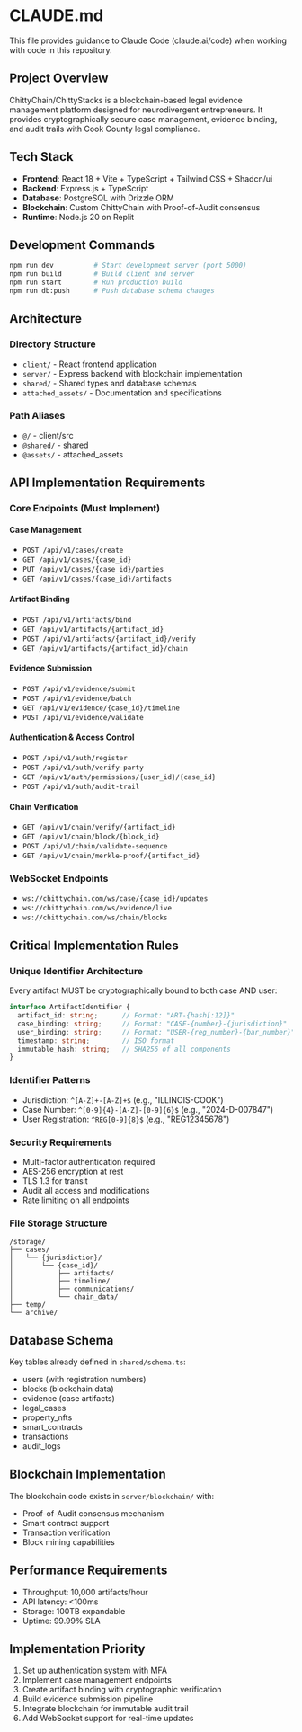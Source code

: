 # CLAUDE.md

This file provides guidance to Claude Code (claude.ai/code) when working with code in this repository.

## Project Overview

ChittyChain/ChittyStacks is a blockchain-based legal evidence management platform designed for neurodivergent entrepreneurs. It provides cryptographically secure case management, evidence binding, and audit trails with Cook County legal compliance.

## Tech Stack

- **Frontend**: React 18 + Vite + TypeScript + Tailwind CSS + Shadcn/ui
- **Backend**: Express.js + TypeScript
- **Database**: PostgreSQL with Drizzle ORM
- **Blockchain**: Custom ChittyChain with Proof-of-Audit consensus
- **Runtime**: Node.js 20 on Replit

## Development Commands

```bash
npm run dev          # Start development server (port 5000)
npm run build        # Build client and server
npm run start        # Run production build
npm run db:push      # Push database schema changes
```

## Architecture

### Directory Structure
- `client/` - React frontend application
- `server/` - Express backend with blockchain implementation
- `shared/` - Shared types and database schemas
- `attached_assets/` - Documentation and specifications

### Path Aliases
- `@/` - client/src
- `@shared/` - shared
- `@assets/` - attached_assets

## API Implementation Requirements

### Core Endpoints (Must Implement)

#### Case Management
- `POST /api/v1/cases/create`
- `GET /api/v1/cases/{case_id}`
- `PUT /api/v1/cases/{case_id}/parties`
- `GET /api/v1/cases/{case_id}/artifacts`

#### Artifact Binding
- `POST /api/v1/artifacts/bind`
- `GET /api/v1/artifacts/{artifact_id}`
- `POST /api/v1/artifacts/{artifact_id}/verify`
- `GET /api/v1/artifacts/{artifact_id}/chain`

#### Evidence Submission
- `POST /api/v1/evidence/submit`
- `POST /api/v1/evidence/batch`
- `GET /api/v1/evidence/{case_id}/timeline`
- `POST /api/v1/evidence/validate`

#### Authentication & Access Control
- `POST /api/v1/auth/register`
- `POST /api/v1/auth/verify-party`
- `GET /api/v1/auth/permissions/{user_id}/{case_id}`
- `POST /api/v1/auth/audit-trail`

#### Chain Verification
- `GET /api/v1/chain/verify/{artifact_id}`
- `GET /api/v1/chain/block/{block_id}`
- `POST /api/v1/chain/validate-sequence`
- `GET /api/v1/chain/merkle-proof/{artifact_id}`

### WebSocket Endpoints
- `ws://chittychain.com/ws/case/{case_id}/updates`
- `ws://chittychain.com/ws/evidence/live`
- `ws://chittychain.com/ws/chain/blocks`

## Critical Implementation Rules

### Unique Identifier Architecture
Every artifact MUST be cryptographically bound to both case AND user:

```typescript
interface ArtifactIdentifier {
  artifact_id: string;      // Format: "ART-{hash[:12]}"
  case_binding: string;     // Format: "CASE-{number}-{jurisdiction}"
  user_binding: string;     // Format: "USER-{reg_number}-{bar_number}"
  timestamp: string;        // ISO format
  immutable_hash: string;   // SHA256 of all components
}
```

### Identifier Patterns
- Jurisdiction: `^[A-Z]+-[A-Z]+$` (e.g., "ILLINOIS-COOK")
- Case Number: `^[0-9]{4}-[A-Z]-[0-9]{6}$` (e.g., "2024-D-007847")
- User Registration: `^REG[0-9]{8}$` (e.g., "REG12345678")

### Security Requirements
- Multi-factor authentication required
- AES-256 encryption at rest
- TLS 1.3 for transit
- Audit all access and modifications
- Rate limiting on all endpoints

### File Storage Structure
```
/storage/
├── cases/
│   └── {jurisdiction}/
│       └── {case_id}/
│           ├── artifacts/
│           ├── timeline/
│           ├── communications/
│           └── chain_data/
├── temp/
└── archive/
```

## Database Schema

Key tables already defined in `shared/schema.ts`:
- users (with registration numbers)
- blocks (blockchain data)
- evidence (case artifacts)
- legal_cases
- property_nfts
- smart_contracts
- transactions
- audit_logs

## Blockchain Implementation

The blockchain code exists in `server/blockchain/` with:
- Proof-of-Audit consensus mechanism
- Smart contract support
- Transaction verification
- Block mining capabilities

## Performance Requirements
- Throughput: 10,000 artifacts/hour
- API latency: <100ms
- Storage: 100TB expandable
- Uptime: 99.99% SLA

## Implementation Priority
1. Set up authentication system with MFA
2. Implement case management endpoints
3. Create artifact binding with cryptographic verification
4. Build evidence submission pipeline
5. Integrate blockchain for immutable audit trail
6. Add WebSocket support for real-time updates
